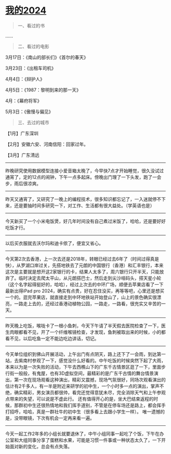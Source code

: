 # [我的2024](https://github.com/flyfish321/gitblog/issues/9)

>  一、看过的书

......

> 二、看过的电影

3月17日：《南山的部长们》《首尔的春天》

3月23日：《出租车司机》

4月4日：《辩护人》

4月5日：《1987：黎明到来的那一天》

4月：《幕府将军》

5月3日：《傲慢与偏见》

>  三、去过的城市

【1月】广东深圳

【2月】安徽六安、河南信阳：回家过年。

【3月】广东清远

---

昨晚研究使用数据模型连接小爱音箱太晚了，今早快7点才开始睡觉，很久没试过通宵了，定的12点的闹钟，下午一点多起床。傍晚出门理了一下头发，跑了一会步，雨后很凉爽。

---

昨天又通宵了，又研究了一晚上的编程技术，很多知识都忘记了，一入迷就停不下来，还是要抽时间多研究一下，对工作、生活都有很大益处。（学英语也是）

---

今天新买了一个小米电饭煲，好几年时间没有自己煮过米饭了，哈哈，还是要好好吃饭才行。

---

以后买衣服就去沃尔玛和迪卡侬了，便宜又省心。

---

今天第2次去香港，上一次去还是2018年，转眼已经过去6年了（时间过得真是快），从罗湖口岸过关，先搭地铁去了元朗的中国银行（香港）和汇丰银行，本来这次是主要就是想开这2家银行的卡，结果人太多了，周六银行只开半天，只能放弃了。临时决定去爬太平山，从元朗搭巴士，然后走到尖沙咀码头，搭天星小轮（这个名字起得挺好的，哈哈），经过上次去的中环广场，顺便去苹果店看了一下最新出得iPad pro 2024，确实有点贵，好在忍住没买，再等等吧，心里还是想买一个的。逛完苹果店，就直接走到中环地铁站开始登山了，山上的景色确实很漂亮，一路走上去的，还经过香港动植物公园，一路走，一路看，很充实又辛苦的一天。

---

昨天晚上吃饭，喉咙卡了一根小鱼刺，今天下午请了半天假去医院检查了一下，医生肉眼都看不见，开了一个纤维喉镜检查，才发现，鱼刺被取出来的时候，小的都看不见，以后吃鱼一定不能边吃边讲话，切记。

---

今天单位组织到佛山开展活动，上午出门有点阴天，路上还下了一会雨，到达第一站，去紫南村参观了一下，感觉没什么好看的。中午吃饭的时候突然下起了大雨，本来以为是一次失败的活动，下午去西樵山下的广东千古情景区逛了一下，里面步行街一般般，有鬼屋，也有3D虚拟空间，最精彩的是广东千古情的舞台情景演出，第一次在现场观看这种演出，精彩又震撼，现场气氛很好，同场次观看演出的估计有2千多人，有一半是附近来研学的初中生，一个小时多一点的演出，掌声不绝，确实精彩，男女演员都很帅，看完还觉得意犹未尽，完全消除天气和上午参观点带来的失望，可以说是不虚此行。
还有值得开心的是，坐大巴结束返程的时候，那群初中生还很热情地和我们挥手道别，不管是在停车场还是路上，都会挥手打招呼，哈哈，真是一群社牛的初中生（很多看上去跟小学生一样）。
唯一遗憾的是，没带眼镜，下次有机会一定再来看一遍。

---

今天一起工作2年多的小组长就要退休了，中午小组同事一起吃了个饭，下午在办公室和大组同事分享了蛋糕和水果，可能是习惯一件事或一种状态太久了，一下开始面对新的变化，总会有点失落。